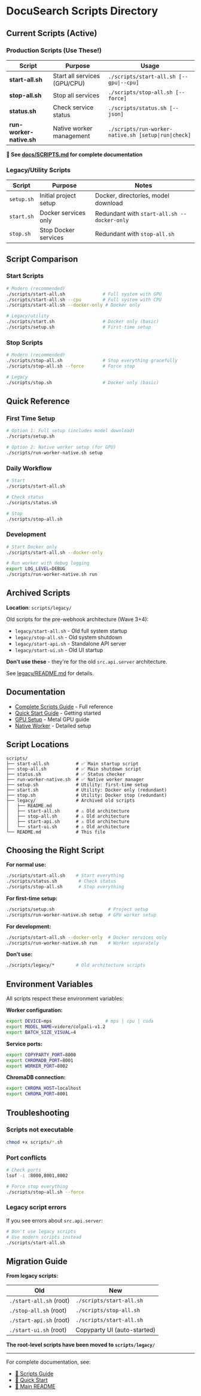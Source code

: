 # DocuSearch Scripts Directory

## Current Scripts (Active)

### Production Scripts (Use These!)

| Script | Purpose | Usage |
|--------|---------|-------|
| **start-all.sh** | Start all services (GPU/CPU) | `./scripts/start-all.sh [--gpu\|--cpu]` |
| **stop-all.sh** | Stop all services | `./scripts/stop-all.sh [--force]` |
| **status.sh** | Check service status | `./scripts/status.sh [--json]` |
| **run-worker-native.sh** | Native worker management | `./scripts/run-worker-native.sh [setup\|run\|check]` |

**📖 See [docs/SCRIPTS.md](../docs/SCRIPTS.md) for complete documentation**

### Legacy/Utility Scripts

| Script | Purpose | Notes |
|--------|---------|-------|
| `setup.sh` | Initial project setup | Docker, directories, model download |
| `start.sh` | Docker services only | Redundant with `start-all.sh --docker-only` |
| `stop.sh` | Stop Docker services | Redundant with `stop-all.sh` |

## Script Comparison

### Start Scripts

```bash
# Modern (recommended)
./scripts/start-all.sh              # Full system with GPU
./scripts/start-all.sh --cpu        # Full system with CPU
./scripts/start-all.sh --docker-only # Docker only

# Legacy/utility
./scripts/start.sh                  # Docker only (basic)
./scripts/setup.sh                  # First-time setup
```

### Stop Scripts

```bash
# Modern (recommended)
./scripts/stop-all.sh               # Stop everything gracefully
./scripts/stop-all.sh --force       # Force stop

# Legacy
./scripts/stop.sh                   # Docker only (basic)
```

## Quick Reference

### First Time Setup

```bash
# Option 1: Full setup (includes model download)
./scripts/setup.sh

# Option 2: Native worker setup (for GPU)
./scripts/run-worker-native.sh setup
```

### Daily Workflow

```bash
# Start
./scripts/start-all.sh

# Check status
./scripts/status.sh

# Stop
./scripts/stop-all.sh
```

### Development

```bash
# Start Docker only
./scripts/start-all.sh --docker-only

# Run worker with debug logging
export LOG_LEVEL=DEBUG
./scripts/run-worker-native.sh run
```

## Archived Scripts

**Location**: `scripts/legacy/`

Old scripts for the pre-webhook architecture (Wave 3+4):
- `legacy/start-all.sh` - Old full system startup
- `legacy/stop-all.sh` - Old system shutdown
- `legacy/start-api.sh` - Standalone API server
- `legacy/start-ui.sh` - Old UI startup

**Don't use these** - they're for the old `src.api.server` architecture.

See [legacy/README.md](legacy/README.md) for details.

## Documentation

- [Complete Scripts Guide](../docs/SCRIPTS.md) - Full reference
- [Quick Start Guide](../QUICK_START.md) - Getting started
- [GPU Setup](../docs/GPU_ACCELERATION.md) - Metal GPU guide
- [Native Worker](../docs/NATIVE_WORKER_SETUP.md) - Detailed setup

## Script Locations

```
scripts/
├── start-all.sh          # ✅ Main startup script
├── stop-all.sh           # ✅ Main shutdown script
├── status.sh             # ✅ Status checker
├── run-worker-native.sh  # ✅ Native worker manager
├── setup.sh              # Utility: first-time setup
├── start.sh              # Utility: Docker only (redundant)
├── stop.sh               # Utility: Docker stop (redundant)
├── legacy/               # Archived old scripts
│   ├── README.md
│   ├── start-all.sh      # ⚠️ Old architecture
│   ├── stop-all.sh       # ⚠️ Old architecture
│   ├── start-api.sh      # ⚠️ Old architecture
│   └── start-ui.sh       # ⚠️ Old architecture
└── README.md             # This file
```

## Choosing the Right Script

**For normal use:**
```bash
./scripts/start-all.sh    # Start everything
./scripts/status.sh        # Check status
./scripts/stop-all.sh      # Stop everything
```

**For first-time setup:**
```bash
./scripts/setup.sh                    # Project setup
./scripts/run-worker-native.sh setup  # GPU worker setup
```

**For development:**
```bash
./scripts/start-all.sh --docker-only  # Docker services only
./scripts/run-worker-native.sh run    # Worker separately
```

**Don't use:**
```bash
./scripts/legacy/*        # Old architecture scripts
```

## Environment Variables

All scripts respect these environment variables:

**Worker configuration:**
```bash
export DEVICE=mps                    # mps | cpu | cuda
export MODEL_NAME=vidore/colpali-v1.2
export BATCH_SIZE_VISUAL=4
```

**Service ports:**
```bash
export COPYPARTY_PORT=8000
export CHROMADB_PORT=8001
export WORKER_PORT=8002
```

**ChromaDB connection:**
```bash
export CHROMA_HOST=localhost
export CHROMA_PORT=8001
```

## Troubleshooting

### Scripts not executable

```bash
chmod +x scripts/*.sh
```

### Port conflicts

```bash
# Check ports
lsof -i :8000,8001,8002

# Force stop everything
./scripts/stop-all.sh --force
```

### Legacy script errors

If you see errors about `src.api.server`:
```bash
# Don't use legacy scripts
# Use modern scripts instead
./scripts/start-all.sh
```

## Migration Guide

**From legacy scripts:**

| Old | New |
|-----|-----|
| `./start-all.sh` (root) | `./scripts/start-all.sh` |
| `./stop-all.sh` (root) | `./scripts/stop-all.sh` |
| `./start-api.sh` (root) | `./scripts/start-all.sh` |
| `./start-ui.sh` (root) | Copyparty UI (auto-started) |

**The root-level scripts have been moved to `scripts/legacy/`**

---

For complete documentation, see:
- [📖 Scripts Guide](../docs/SCRIPTS.md)
- [📖 Quick Start](../QUICK_START.md)
- [📖 Main README](../README.md)
